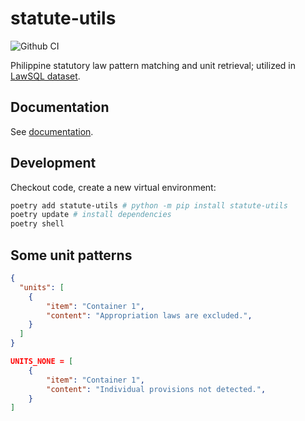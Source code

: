 # statute-utils

![Github CI](https://github.com/justmars/statute-utils/actions/workflows/main.yml/badge.svg)

Philippine statutory law pattern matching and unit retrieval; utilized in [LawSQL dataset](https://lawsql.com).

## Documentation

See [documentation](https://justmars.github.io/statute-utils).

## Development

Checkout code, create a new virtual environment:

```sh
poetry add statute-utils # python -m pip install statute-utils
poetry update # install dependencies
poetry shell
```

## Some unit patterns

```json title="Convention used when desiring to exclude appropriation laws."
{
  "units": [
    {
        "item": "Container 1",
        "content": "Appropriation laws are excluded.",
    }
  ]
}
```


```json title="Convention used when no content found."
UNITS_NONE = [
    {
        "item": "Container 1",
        "content": "Individual provisions not detected.",
    }
]
```

